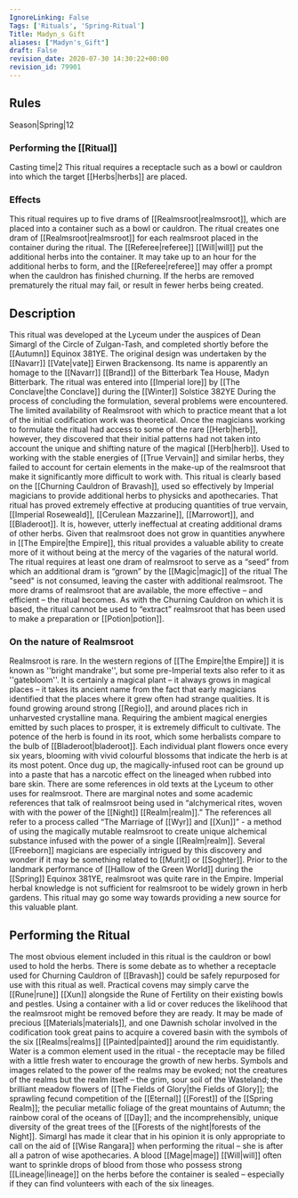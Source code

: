 ```yaml
---
IgnoreLinking: False
Tags: ['Rituals', 'Spring-Ritual']
Title: Madyn_s Gift
aliases: ["Madyn's_Gift"]
draft: False
revision_date: 2020-07-30 14:30:22+00:00
revision_id: 79901
---
```


## Rules
Season|Spring|12
### Performing the [[Ritual]]
Casting time|2 This ritual requires a receptacle such as a bowl or cauldron into which the target [[Herbs|herbs]] are placed.
### Effects
This ritual requires up to five drams of [[Realmsroot|realmsroot]], which are placed into a container such as a bowl or cauldron. 
The ritual creates one dram of [[Realmsroot|realmsroot]] for each realmsroot placed in the container during the ritual.
The [[Referee|referee]] [[Will|will]] put the additional herbs into the container. It may take up to an hour for the additional herbs to form, and the [[Referee|referee]] may offer a prompt when the cauldron has finished churning. If the herbs are removed prematurely the ritual may fail, or result in fewer herbs being created.
## Description
This ritual was developed at the Lyceum under the auspices of Dean Simargl of the Circle of Zulgan-Tash, and completed shortly before the [[Autumn]] Equinox 381YE. The original design was undertaken by the [[Navarr]] [[Vate|vate]] Eirwen Brackensong. Its name is apparently an homage to the [[Navarr]] [[Brand]] of the Bitterbark Tea House, Madyn Bitterbark. The ritual was entered into [[Imperial lore]] by [[The Conclave|the Conclave]] during the [[Winter]] Solstice 382YE
During the process of concluding the formulation, several problems were encountered. The limited availability of Realmsroot with which to practice meant that a lot of the initial codification work was theoretical. Once the magicians working to formulate the ritual had access to some of the rare [[Herb|herb]], however, they discovered that their initial patterns had not taken into account the unique and shifting nature of the magical [[Herb|herb]]. Used to working with the stable energies of [[True Vervain]] and similar herbs, they failed to account for certain elements in the make-up of the realmsroot that make it significantly more difficult to work with.
This ritual is clearly based on the [[Churning Cauldron of Bravash]], used so effectively by Imperial magicians to provide additional herbs to physicks and apothecaries. That ritual has proved extremely effective at producing quantities of true vervain, [[Imperial Roseweald]], [[Cerulean Mazzarine]], [[Marrowort]], and [[Bladeroot]]. It is, however, utterly ineffectual at creating additional drams of other herbs.
Given that realmsroot does not grow in quantities anywhere in [[The Empire|the Empire]], this ritual provides a valuable ability to create more of it without being at the mercy of the vagaries of the natural world. The ritual requires at least one dram of realmsroot to serve as a “seed” from which an additional dram is “grown” by the [[Magic|magic]] of the ritual The "seed" is not consumed, leaving the caster with additional realmsroot. The more drams of realmsroot that are available, the more effective – and efficient – the ritual becomes.
As with the Churning Cauldron on which it is based, the ritual cannot be used to “extract” realmsroot that has been used to make a preparation or [[Potion|potion]].
### On the nature of Realmsroot
Realmsroot is rare. In the western regions of [[The Empire|the Empire]] it is known as ''bright mandrake'', but some pre-Imperial texts also refer to it as ''gatebloom''. It is certainly a magical plant – it always grows in magical places – it takes its ancient name from the fact that early magicians identified that the places where it grew often had strange qualities. It is found growing around strong [[Regio]], and around places rich in unharvested crystalline mana. Requiring the ambient magical energies emitted by such places to prosper, it is extremely difficult to cultivate.
The potence of the herb is found in its root, which some herbalists compare to the bulb of [[Bladeroot|bladeroot]]. Each individual plant flowers once every six years, blooming with vivid colourful blossoms that indicate the herb is at its most potent. Once dug up, the magically-infused root can be ground up into a paste that has a narcotic effect on the lineaged when rubbed into bare skin.
There are some references in old texts at the Lyceum to other uses for realmsroot. There are marginal notes and some academic references that talk of realmsroot being used in “alchymerical rites, woven with with the power of the [[Night]] [[Realm|realm]].” The references all refer to a process called “The Marriage of [[Wyr]] and [[Xun]]” - a method of using the magically mutable realmsroot to create unique alchemical substance infused with the power of a single [[Realm|realm]]. Several [[Freeborn]] magicians are especially intrigued by this discovery and wonder if it may be something related to [[Murit]] or [[Soghter]].
Prior to the landmark performance of [[Hallow of the Green World]] during the [[Spring]] Equinox 381YE, realmsroot was quite rare in the Empire. Imperial herbal knowledge is not sufficient for realmsroot to be widely grown in herb gardens. This ritual may go some way towards providing a new source for this valuable plant.
## Performing the Ritual
The most obvious element included in this ritual is the cauldron or bowl used to hold the herbs. There is some debate as to whether a receptacle used for Churning Cauldron of [[Bravash]] could be safely repurposed for use with this ritual as well. Practical covens may simply carve the [[Rune|rune]] [[Xun]] alongside the Rune of Fertility on their existing bowls and pestles.
Using a container with a lid or cover reduces the likelihood that the realmsroot might be removed before they are ready. It may be made of precious [[Materials|materials]], and one Dawnish scholar involved in the codification took great pains to acquire a covered basin with the symbols of the six [[Realms|realms]] [[Painted|painted]] around the rim equidistantly. 
Water is a common element used in the ritual - the receptacle may be filled with a little fresh water to encourage the growth of new herbs. Symbols and images related to the power of the realms may be evoked; not the creatures of the realms but the realm itself – the grim, sour soil of the Wasteland; the brilliant meadow flowers of [[The Fields of Glory|the Fields of Glory]]; the sprawling fecund competition of the [[Eternal]] [[Forest]] of the [[Spring Realm]]; the peculiar metallic foliage of the great mountains of Autumn; the rainbow coral of the oceans of [[Day]]; and the incomprehensibly, unique diversity of the great trees of the [[Forests of the night|forests of the Night]].
Simargl has made it clear that in his opinion it is only appropriate to call on the aid of [[Wise Rangara]] when performing the ritual – she is after all a patron of wise apothecaries.
A blood [[Mage|mage]] [[Will|will]] often want to sprinkle drops of blood from those who possess strong [[Lineage|lineage]] on the herbs before the container is sealed – especially if they can find volunteers with each of the six lineages.